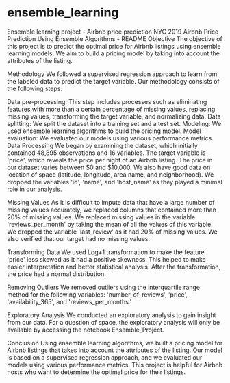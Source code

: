 # ensemble_learning
Ensemble learning project - Airbnb price prediction NYC 2019
Airbnb Price Prediction Using Ensemble Algorithms - README
Objective
The objective of this project is to predict the optimal price for Airbnb listings using ensemble learning models. We aim to build a pricing model by taking into account the attributes of the listing.

Methodology
We followed a supervised regression approach to learn from the labeled data to predict the target variable. Our methodology consists of the following steps:

Data pre-processing: This step includes processes such as eliminating features with more than a certain percentage of missing values, replacing missing values, transforming the target variable, and normalizing data.
Data splitting: We split the dataset into a training set and a test set.
Modeling: We used ensemble learning algorithms to build the pricing model.
Model evaluation: We evaluated our models using various performance metrics.
Data Processing
We began by examining the dataset, which initially contained 48,895 observations and 16 variables. The target variable is 'price', which reveals the price per night of an Airbnb listing. The price in our dataset varies between $0 and $10,000. We also have good data on location of space (latitude, longitude, area name, and neighborhood). We dropped the variables 'id', 'name', and 'host_name' as they played a minimal role in our analysis.

Missing Values
As it is difficult to impute data that have a large number of missing values accurately, we replaced columns that contained more than 20% of missing values. We replaced missing values in the variable 'reviews_per_month' by taking the mean of all the values of this variable. We dropped the variable 'last_review' as it had 20% of missing values. We also verified that our target had no missing values.

Transforming Data
We used Log+1 transformation to make the feature 'price' less skewed as it had a positive skewness. This helped to make easier interpretation and better statistical analysis. After the transformation, the price had a normal distribution.

Removing Outliers
We removed outliers using the interquartile range method for the following variables: 'number_of_reviews', 'price', 'availability_365', and 'reviews_per_months.'

Exploratory Analysis
We conducted an exploratory analysis to gain insight from our data. For a question of space, the exploratory analysis will only be available by accessing the notebook Ensemble_Project.

Conclusion
Using ensemble learning algorithms, we built a pricing model for Airbnb listings that takes into account the attributes of the listing. Our model is based on a supervised regression approach, and we evaluated our models using various performance metrics. This project is helpful for Airbnb hosts who want to determine the optimal price for their listings.
